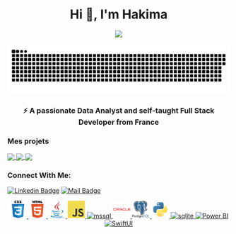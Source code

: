 <h1 align="center">Hi 👋, I'm Hakima</h1>

<p style="margin: 15px;" align="center">
    <img src="https://readme-typing-svg.herokuapp.com?duration=2000&color=FF0099&center=true&vCenter=true&lines=Data+Analyst;Functional+Developer">
</p>

<!-- snake graph -->
<div align="center">
  <picture>
    <source media="(prefers-color-scheme: dark)" srcset="https://github.com/haaaaakima/haaaaakima/blob/main/snake-dark.svg" />
    <source media="(prefers-color-scheme: light), (prefers-color-scheme: no-preference)" srcset="https://github.com/haaaaakima/haaaaakima/blob/main/snake.svg" />
    <img src="https://github.com/haaaaakima/haaaaakima/blob/main/snake.svg" alt="github-snake" />
  </picture>
<!-- <h4> _generated with [Platane/snk](https://platane.me/snk/)_</h4> -->
</div>

<h3 align="center">⚡ A passionate Data Analyst and self-taught Full Stack Developer from France</h3>

### Mes projets

<a href="https://github.com/haaaaakima/GOTRIP">
  <img align="center" src="https://github-readme-stats.vercel.app/api/pin/?username=haaaaakima&repo=GOTRIP&theme=algolia" />
</a>
<a href="https://github.com/haaaaakima/projet-airbus/blob/main/README.md">
  <img align="center" src="https://github-readme-stats.vercel.app/api/pin/?username=haaaaakima&repo=Projet-Airbus&theme=algolia" />
</a>
<a href="https://github.com/haaaaakima/projet-swift-appli-iOS">
  <img align="center" src="https://github-readme-stats.vercel.app/api/pin/?username=haaaaakima&repo=Projet-Swift-Appli-iOS&theme=algolia" />
</a>

### Connect With Me:

[![Linkedin Badge](https://img.shields.io/badge/LinkedIn-0077B5?style=for-the-badge&logo=linkedin&logoColor=white)](https://www.linkedin.com/in/hakima-achak) 
[![Mail Badge](https://img.shields.io/badge/Gmail-D14836?style=for-the-badge&logo=gmail&logoColor=white)](mailto:hakimaachak31@gmail.com)

<!-- Top Usage Languages: -->
<p align="center">
    <a href="https://www.w3schools.com/css/" target="_blank" rel="noreferrer"> 
        <img src="https://raw.githubusercontent.com/devicons/devicon/master/icons/css3/css3-original-wordmark.svg" alt="css3" width="40" height="40"/> 
    </a>
    <a href="https://www.w3.org/html/" target="_blank" rel="noreferrer"> 
        <img src="https://raw.githubusercontent.com/devicons/devicon/master/icons/html5/html5-original-wordmark.svg" alt="html5" width="40" height="40"/> 
    </a>
    <a href="https://www.java.com" target="_blank" rel="noreferrer"> 
        <img src="https://raw.githubusercontent.com/devicons/devicon/master/icons/java/java-original.svg" alt="java" width="40" height="40"/> 
    </a>
    <a href="https://developer.mozilla.org/en-US/docs/Web/JavaScript" target="_blank" rel="noreferrer"> 
        <img src="https://raw.githubusercontent.com/devicons/devicon/master/icons/javascript/javascript-original.svg" alt="javascript" width="40" height="40"/> 
    </a>
    <a href="https://www.microsoft.com/en-us/sql-server" target="_blank" rel="noreferrer"> 
        <img src="https://www.svgrepo.com/show/303229/microsoft-sql-server-logo.svg" alt="mssql" width="40" height="40"/> 
    </a>
    <a href="https://www.oracle.com/" target="_blank" rel="noreferrer"> 
        <img src="https://raw.githubusercontent.com/devicons/devicon/master/icons/oracle/oracle-original.svg" alt="oracle" width="40" height="40"/> 
    </a>
    <a href="https://www.postgresql.org" target="_blank" rel="noreferrer"> 
        <img src="https://raw.githubusercontent.com/devicons/devicon/master/icons/postgresql/postgresql-original-wordmark.svg" alt="postgresql" width="40" height="40"/> 
    </a>
    <a href="https://www.python.org" target="_blank" rel="noreferrer"> 
        <img src="https://raw.githubusercontent.com/devicons/devicon/master/icons/python/python-original.svg" alt="python" width="40" height="40"/> 
    </a>
    <a href="https://www.sqlite.org/" target="_blank" rel="noreferrer"> 
        <img src="https://www.vectorlogo.zone/logos/sqlite/sqlite-icon.svg" alt="sqlite" width="40" height="40"/> 
    </a>
    <a href="https://powerbi.microsoft.com/" target="_blank" rel="noreferrer"> 
        <img src="https://upload.wikimedia.org/wikipedia/commons/c/cf/New_Power_BI_Logo.svg" alt="Power BI" width="40" height="40"/> 
    </a>
    <!-- SwiftUI -->
    <a href="https://developer.apple.com/xcode/swiftui/" target="_blank" rel="noreferrer">
        <img src="https://upload.wikimedia.org/wikipedia/commons/9/9d/Swift_logo.svg" alt="SwiftUI" width="40" height="40"/>
    </a>
</p>
